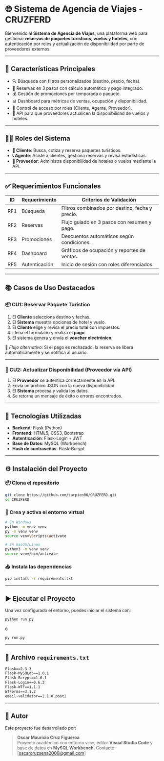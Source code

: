 # 🌐 Sistema de Agencia de Viajes -CRUZFERD

Bienvenido al **Sistema de Agencia de Viajes**, una plataforma web para gestionar **reservas de paquetes turísticos, vuelos y hoteles**, con autenticación por roles y actualización de disponibilidad por parte de proveedores externos.

---

## 🚀 Características Principales

- 🔍 Búsqueda con filtros personalizados (destino, precio, fecha).
- 🛫 Reservas en 3 pasos con cálculo automático y pago integrado.
- 💰 Gestión de promociones por temporada o paquete.
- 📊 Dashboard para métricas de ventas, ocupación y disponibilidad.
- 👥 Control de acceso por roles (Cliente, Agente, Proveedor).
- 🔄 API para que proveedores actualicen la disponibilidad de vuelos y hoteles.

---

## 👨‍💻 Roles del Sistema

- **🧳 Cliente**: Busca, cotiza y reserva paquetes turísticos.
- **📞 Agente**: Asiste a clientes, gestiona reservas y revisa estadísticas.
- **🏨 Proveedor**: Administra disponibilidad de hoteles o vuelos mediante la API.

---

## ✅ Requerimientos Funcionales

| ID   | Requerimiento                          | Criterios de Validación                                   |
|------|----------------------------------------|-----------------------------------------------------------|
| RF1  | Búsqueda                               | Filtros combinados por destino, fecha y precio.           |
| RF2  | Reservas                               | Flujo guiado en 3 pasos con resumen y pago.               |
| RF3  | Promociones                            | Descuentos automáticos según condiciones.                 |
| RF4  | Dashboard                              | Gráficos de ocupación y reportes de ventas.               |
| RF5  | Autenticación                          | Inicio de sesión con roles diferenciados.                 |

---

## 📚 Casos de Uso Destacados

### 📦 CU1: Reservar Paquete Turístico

1. El **Cliente** selecciona destino y fechas.
2. El **Sistema** muestra opciones de hotel y vuelo.
3. El **Cliente** elige y revisa el precio total con impuestos.
4. Llena el formulario y realiza el **pago**.
5. El sistema genera y envía el **voucher electrónico**.

🔁 *Flujo alternativo*: Si el pago es rechazado, la reserva se libera automáticamente y se notifica al usuario.

---

### 🔄 CU2: Actualizar Disponibilidad (Proveedor vía API)

1. El **Proveedor** se autentica correctamente en la API.
2. Envía un archivo JSON con la nueva disponibilidad.
3. El **Sistema** procesa y valida los datos.
4. Se retorna un mensaje de éxito o errores encontrados.

---

## 🧪 Tecnologías Utilizadas

- **Backend**: Flask (Python)
- **Frontend**: HTML5, CSS3, Bootstrap
- **Autenticación**: Flask-Login + JWT
- **Base de Datos**: MySQL (Workbench)
- **Hash de contraseñas**: Flask-Bcrypt

---


## ⚙️ Instalación del Proyecto

### 📦 Clona el repositorio

```bash
git clone https://github.com/zarpien06/CRUZFERD.git
cd CRUZFERD
```

### 🧰 Crea y activa el entorno virtual

```bash
# En Windows
python -m venv venv
py -m venv venv
source venv\Scripts\activate

# En macOS/Linux
python3 -m venv venv
source venv/bin/activate
```

### 📥 Instala las dependencias

```bash
pip install -r requirements.txt
```

---

## ▶️ Ejecutar el Proyecto

Una vez configurado el entorno, puedes iniciar el sistema con:

```bash
python run.py
```

ó

```bash
py run.py
```

---

## 📄 Archivo `requirements.txt`

```txt
Flask==2.3.3
Flask-MySQLdb==1.0.1
Flask-Bcrypt==1.0.1
Flask-Login==0.6.3
Flask-WTF==1.1.1
WTForms==3.1.2
email-validator==2.1.0.post1

```

---

## 👤 Autor

Este proyecto fue desarrollado por:

> **Oscar Mauricio Cruz Figueroa**  
> Proyecto académico con entorno `venv`, editor **Visual Studio Code** y base de datos en **MySQL Workbench**.
> Contacto: [oscarcruzsena2006@gmail.com]   